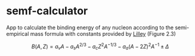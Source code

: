 # semf-calculator
App to calculate the binding energy of any nucleon according to the semi-empirical mass formula with constants provided by [Lilley](https://www.wiley.com/en-au/Nuclear+Physics%3A+Principles+and+Applications-p-9780471979364) (Figure 2.3)

$$B(A,Z) = a_vA - a_s A^{2/3} - a_c Z^2A^{-1/3} - a_a (A - 2Z)^2A^{-1} \pm \Delta$$

